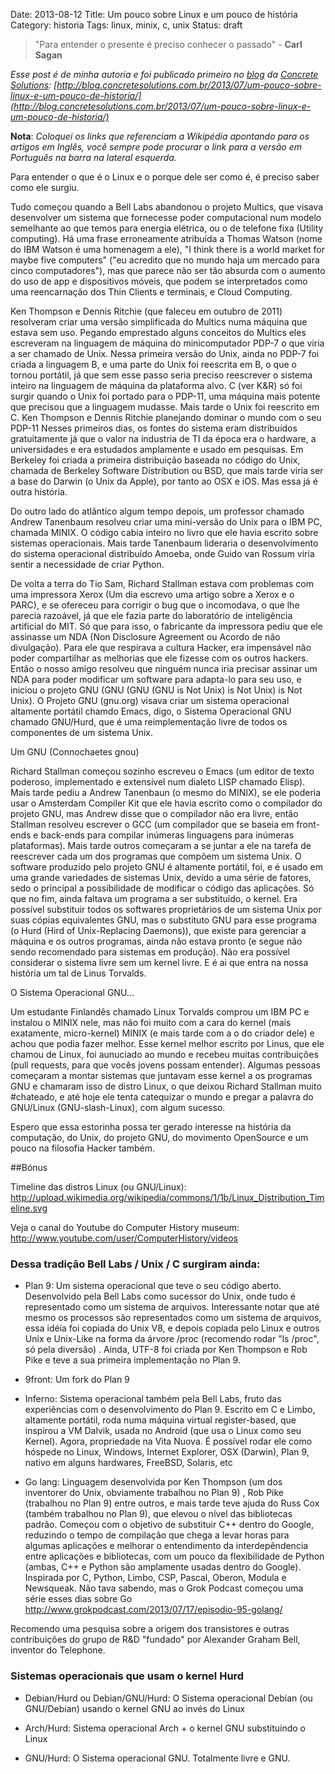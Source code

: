 Date: 2013-08-12
Title: Um pouco sobre Linux e um pouco de história
Category: historia
Tags: linux, minix, c, unix
Status: draft

> "Para entender o presente é preciso conhecer o passado" - **Carl Sagan**

*Esse post é de minha autoria e foi publicado primeiro no [blog](http://blog.concretesolutions.com.br/) da [Concrete Solutions](http://www.concretesolutions.com.br/): [http://blog.concretesolutions.com.br/2013/07/um-pouco-sobre-linux-e-um-pouco-de-historia/](http://blog.concretesolutions.com.br/2013/07/um-pouco-sobre-linux-e-um-pouco-de-historia/)*

**Nota**: *Coloquei os links que referenciam a Wikipédia apontando para os artigos em Inglês, você sempre pode procurar o link para a versão em Português na barra na lateral esquerda.*

Para entender o que é o Linux e o porque dele ser como é, é preciso saber como ele surgiu.

Tudo começou quando a Bell Labs abandonou o projeto Multics, que visava desenvolver um sistema que fornecesse poder computacional num modelo semelhante ao que temos para energia elétrica, ou o de telefone fixa (Utility computing). Há uma frase erroneamente atribuída a Thomas Watson (nome do IBM Watson é uma homenagem a ele), "I think there is a world market for maybe five computers" ("eu acredito que no mundo haja um mercado para cinco computadores"), mas que parece não ser tão absurda com o aumento do uso de app e dispositivos móveis, que podem se interpretados como uma reencarnação dos Thin Clients e terminais, e Cloud Computing.

Ken Thompson e Dennis Ritchie (que faleceu em outubro de 2011) resolveram criar uma versão simplificada do Multics numa máquina que estava sem uso. Pegando emprestado alguns conceitos do Multics eles escreveram na linguagem de máquina do minicomputador PDP-7 o que viria a ser chamado de Unix. Nessa primeira versão do Unix, ainda no PDP-7 foi criada a linguagem B, e uma parte do Unix foi reescrita em B, o que o tornou portátil, já que sem esse passo seria preciso reescrever o sistema inteiro na linguagem de máquina da plataforma alvo. C (ver K&R) só foi surgir quando o Unix foi portado para o PDP-11, uma máquina mais potente que precisou que a linguagem mudasse. Mais tarde o Unix foi reescrito em C.
Ken Thompson e Dennis Ritchie planejando dominar o mundo com o seu PDP-11
Nesses primeiros dias, os fontes do sistema eram distribuídos gratuitamente já que o valor na industria de TI da época era o hardware, a universidades e era estudados amplamente e usado em pesquisas. Em Berkeley foi criada a primeira distribuição baseada no código do Unix, chamada de Berkeley Software Distribution ou BSD, que mais tarde viria ser a base do Darwin (o Unix da Apple), por tanto ao OSX e iOS. Mas essa já é outra história. 

Do outro lado do atlântico algum tempo depois, um professor chamado Andrew Tanenbaum resolveu criar uma mini-versão do Unix para o IBM PC, chamada MINIX. O código cabia inteiro no livro que ele havia escrito sobre sistemas operacionais. Mais tarde Tanenbaum lideraria o desenvolvimento do sistema operacional distribuído Amoeba, onde Guido van Rossum viria sentir a necessidade de criar Python.

De volta a terra do Tio Sam, Richard Stallman estava com problemas com uma impressora Xerox (Um dia escrevo uma artigo sobre a Xerox e o PARC), e se ofereceu para corrigir o bug que o incomodava, o que lhe parecia razoável, já que ele fazia parte do laboratório de inteligência artificial do MIT. Só que para isso, o fabricante da impressora pediu que ele assinasse um NDA (Non Disclosure Agreement ou Acordo de não divulgação). Para ele que respirava a cultura Hacker, era impensável não poder compartilhar as melhorias que ele fizesse com os outros hackers. Então o nosso amigo resolveu que ninguém nunca iria precisar assinar um NDA para poder modificar um software para adapta-lo para seu uso, e iniciou o projeto GNU (GNU (GNU (GNU is Not Unix) is Not Unix) is Not Unix). O Projeto GNU (gnu.org) visava criar um sistema operacional altamente portátil chamdo Emacs, digo, o Sistema Operacional GNU chamado GNU/Hurd, que é uma reimplementação livre de todos os componentes de um sistema Unix.

Um GNU (Connochaetes gnou)

Richard Stallman começou sozinho escreveu o Emacs (um editor de texto poderoso, implementado e extensível num dialeto LISP chamado Elisp). Mais tarde pediu a Andrew Tanenbaun (o mesmo do MINIX), se ele poderia usar o Amsterdam Compiler Kit que ele havia escrito como o compilador do projeto GNU, mas Andrew disse que o compilador não era livre, então Stallman resolveu escrever o GCC (um compilador que se baseia em front-ends e back-ends para compilar inúmeras linguagens para inúmeras plataformas). Mais tarde outros começaram a se juntar a ele na tarefa de reescrever cada um dos programas que compõem um sistema Unix. O software produzido pelo projeto GNU é altamente portátil, foi, e é usado em uma grande variedades de sistemas Unix, devido a uma série de fatores, sedo o principal a possibilidade de modificar o código das aplicações. Só que no fim, ainda faltava um programa a ser substituído, o kernel. Era possível substituir todos os softwares proprietários de um sistema Unix por suas cópias equivalentes GNU, mas o substituto GNU para esse programa (o Hurd (Hird of Unix-Replacing Daemons)), que existe para gerenciar a máquina e os outros programas, ainda não estava pronto (e segue não sendo recomendado para sistemas em produção). Não era possível considerar o sistema livre sem um kernel livre. E é ai que entra na nossa história um tal de Linus Torvalds.

O Sistema Operacional GNU...

Um estudante Finlandês chamado Linux Torvalds comprou um IBM PC e instalou o MINIX nele, mas não foi muito com a cara do kernel (mais exatamente, micro-kernel) MINIX (e mais tarde com a o do criador dele) e achou que podia fazer melhor. Esse kernel melhor escrito por Linus, que ele chamou de Linux, foi aunuciado ao mundo e recebeu muitas contribuições (pull requests, para que vocês jovens possam entender). Algumas pessoas começaram a montar sistemas que juntavam esse kernel a os programas GNU e chamaram isso de distro Linux, o que deixou Richard Stallman muito #chateado, e até hoje ele tenta catequizar o mundo e pregar a palavra do GNU/Linux (GNU-slash-Linux), com algum sucesso.

Espero que essa estorinha possa ter gerado interesse na história da computação, do Unix, do projeto GNU, do movimento OpenSource e um pouco na filosofia Hacker também.

##Bónus

Timeline das distros Linux (ou GNU/Linux): http://upload.wikimedia.org/wikipedia/commons/1/1b/Linux_Distribution_Timeline.svg

Veja o canal do Youtube do Computer History museum: http://www.youtube.com/user/ComputerHistory/videos


### Dessa tradição Bell Labs / Unix / C surgiram ainda:

* Plan 9: Um sistema operacional que teve o seu código aberto. Desenvolvido pela Bell Labs como sucessor do Unix, onde tudo é representado como um sistema de arquivos. Interessante notar que até mesmo os processos são representados como um sistema de arquivos, essa idéia foi copiada do Unix V8, e depois copiada pelo Linux e outros Unix e Unix-Like na forma da árvore /proc (recomendo rodar "ls /proc", só pela diversão) . Ainda, UTF-8 foi criada por Ken Thompson e Rob Pike e teve a sua primeira implementação no Plan 9.

* 9front: Um fork do Plan 9

* Inferno: Sistema operacional também pela Bell Labs, fruto das experiências com o desenvolvimento do Plan 9. Escrito em C e Limbo, altamente portátil, roda numa máquina virtual register-based, que inspirou a VM Dalvik, usada no Android (que usa o Linux como seu Kernel). Agora, propriedade na Vita Nuova. É possível rodar ele como hóspede no Linux, Windows, Internet Explorer, OSX (Darwin), Plan 9, nativo em alguns hardwares, FreeBSD, Solaris, etc

* Go lang: Linguagem desenvolvida por Ken Thompson (um dos inventorer do Unix, obviamente trabalhou no Plan 9) , Rob Pike (trabalhou no Plan 9) entre outros, e mais tarde teve ajuda do Russ Cox (também trabalhou no Plan 9), que elevou o nível das bibliotecas padrão. Começou com o objetivo de substituir C++ dentro do Google, reduzindo o tempo de compilação que chega a levar horas para algumas aplicações e melhorar o entendimento da interdepêndencia entre aplicações e bibliotecas, com um pouco da flexibilidade de Python (ambas, C++ e Python são amplamente usadas dentro do Google). Inspirada por C, Python, Limbo, CSP, Pascal, Oberon, Modula e Newsqueak. Não tava sabendo, mas o Grok Podcast começou uma série esses dias sobre Go http://www.grokpodcast.com/2013/07/17/episodio-95-golang/


Recomendo uma pesquisa sobre a origem dos transistores e outras contribuições do grupo de R&D "fundado" por Alexander Graham Bell, inventor do Telephone.

### Sistemas operacionais que usam o kernel Hurd

* Debian/Hurd ou Debian/GNU/Hurd: O Sistema operacional Debian (ou GNU/Debian) usando o kernel GNU ao invés do Linux

* Arch/Hurd: Sistema operacional Arch + o kernel GNU substituindo o Linux

* GNU/Hurd: O Sistema operacional GNU. Totalmente livre e GNU.
